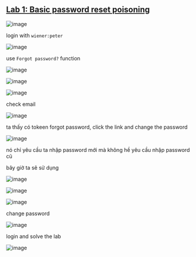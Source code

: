 ## [Lab 1: Basic password reset poisoning](https://portswigger.net/web-security/host-header/exploiting/password-reset-poisoning/lab-host-header-basic-password-reset-poisoning)
![image](https://github.com/imHy0/Port_Swigger_Learning/assets/88024759/1ecca439-64e0-43b6-af97-bb0c4adb5594)

login with `wiener:peter`

![image](https://github.com/imHy0/Port_Swigger_Learning/assets/88024759/1843b09d-4e93-498d-afe0-9c057ced0638)

use `Forgot password?` function

![image](https://github.com/imHy0/Port_Swigger_Learning/assets/88024759/b4d8b759-7ea0-4eaa-b114-d239ec88c700)

![image](https://github.com/imHy0/Port_Swigger_Learning/assets/88024759/b8a5f30b-3cf0-4ba2-879f-19ea7300eb68)

![image](https://github.com/imHy0/Port_Swigger_Learning/assets/88024759/6bd4c93e-e41f-490d-a40b-7d9acc0d02a7)

check email

![image](https://github.com/imHy0/Port_Swigger_Learning/assets/88024759/0f55bd70-0808-4ad9-a075-c3ac51621ba4)

ta thấy có tokeen forgot password, click the link and change the password

![image](https://github.com/imHy0/Port_Swigger_Learning/assets/88024759/140b645f-81ba-4572-9098-fe59adcc005b)

nó chỉ yêu cầu ta nhập password mới mà không hề yêu cầu nhập password cũ

bây giờ ta sẽ sử dụng 

![image](https://github.com/imHy0/Port_Swigger_Learning/assets/88024759/ab050b9f-6800-458a-a83f-a24e4e4e384f)

![image](https://github.com/imHy0/Port_Swigger_Learning/assets/88024759/4fada223-cee2-48c7-9337-77ffc36da59d)

![image](https://github.com/imHy0/Port_Swigger_Learning/assets/88024759/9860a0d6-0493-4245-8b15-fe0a7865b64d)

change password

![image](https://github.com/imHy0/Port_Swigger_Learning/assets/88024759/fe0a1dcf-3131-457b-9259-5a1041b036a6)

login and solve the lab

![image](https://github.com/imHy0/Port_Swigger_Learning/assets/88024759/fbb11722-9d9d-4768-aee3-7732c7a0eb16)
